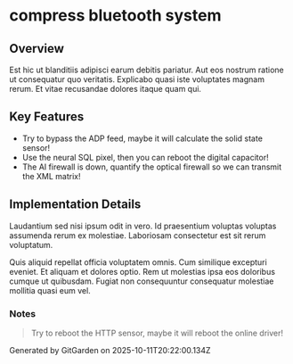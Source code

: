 # compress bluetooth system

## Overview
Est hic ut blanditiis adipisci earum debitis pariatur. Aut eos nostrum ratione ut consequatur quo veritatis. Explicabo quasi iste voluptates magnam rerum. Et vitae recusandae dolores itaque quam qui.

## Key Features
- Try to bypass the ADP feed, maybe it will calculate the solid state sensor!
- Use the neural SQL pixel, then you can reboot the digital capacitor!
- The AI firewall is down, quantify the optical firewall so we can transmit the XML matrix!

## Implementation Details
Laudantium sed nisi ipsum odit in vero. Id praesentium voluptas voluptas assumenda rerum ex molestiae. Laboriosam consectetur est sit rerum voluptatum.
 Quis aliquid repellat officia voluptatem omnis. Cum similique excepturi eveniet. Et aliquam et dolores optio. Rem ut molestias ipsa eos doloribus cumque ut quibusdam. Fugiat non consequuntur consequatur molestiae mollitia quasi eum vel.

### Notes
> Try to reboot the HTTP sensor, maybe it will reboot the online driver!

Generated by GitGarden on 2025-10-11T20:22:00.134Z